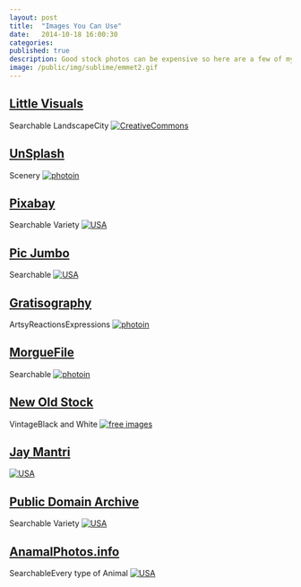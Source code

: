 ```yaml
---
layout: post
title:  "Images You Can Use"
date:   2014-10-18 16:00:30
categories: 
published: true
description: Good stock photos can be expensive so here are a few of my favorite sites for free, legal and high quality photos.  
image: /public/img/sublime/emmet2.gif
---
```


## [Little Visuals](http://littlevisuals.co/)
<span class="post__tag--blue">Searchable</span> <span class="post__tag">Landscape</span><span class="post__tag">City</span>
[ ![CreativeCommons](/public/img/freeImages/littlevisuals.co.png) ](http://littlevisuals.co/)


## [UnSplash](http://unsplash.com/)
<span class="post__tag">Scenery</span>
[ ![photoin](/public/img/freeImages/unsplash.png) ](http://unsplash.com/)


## [Pixabay](http://pixabay.com/)
<span class="post__tag--blue">Searchable</span> <span class="post__tag">Variety</span>
[ ![USA](/public/img/freeImages/pixabay.png) ](http://pixabay.com/)


## [Pic Jumbo](http://picjumbo.com/)
<span class="post__tag--blue">Searchable</span>
[ ![USA](/public/img/freeImages/picjumbo.png) ](http://picjumbo.com/)


## [Gratisography](http://gratisography.com/)
<span class="post__tag">Artsy</span><span class="post__tag">Reactions</span><span class="post__tag">Expressions</span>
[ ![photoin](/public/img/freeImages/gratisography.png) ](http://gratisography.com/)


## [MorgueFile](http://www.morguefile.com/)
<span class="post__tag--blue">Searchable</span>
[ ![photoin](/public/img/freeImages/morgue.png) ](http://www.morguefile.com/)

## [New Old Stock](http://nos.twnsnd.co/)
<span class="post__tag">Vintage</span><span class="post__tag">Black and White</span>
[ ![free images](/public/img/freeImages/nos.png) ](http://nos.twnsnd.co/)

## [Jay Mantri](http://jaymantri.com/)
[ ![USA](/public/img/freeImages/jay.png) ](http://jaymantri.com/)

## [Public Domain Archive](http://publicdomainarchive.com/)
<span class="post__tag--blue">Searchable</span> <span class="post__tag">Variety</span>
[ ![USA](/public/img/freeImages/public.png) ](http://publicdomainarchive.com/)

## [AnamalPhotos.info](http://animalphotos.info/a/)
<span class="post__tag--blue">Searchable</span><span class="post__tag">Every type of Animal</span>
[ ![USA](/public/img/freeImages/anamal.png) ](http://animalphotos.info/a/)